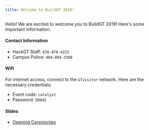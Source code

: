```yaml
---
title: Welcome to BuildGT 2019!
---
```


Hello! We are excited to welcome you to BuildGT 2019! Here's some important information:

#### Contact Information
* HackGT Staff: `678-870-4225`
* Campus Police: `404-894-2500`

#### Wifi
For internet access, connect to the `GTvisitor` network. Here are the necessary credentials:
* Event code: `catalyst`
* Password: `5D645`

#### Slides
* [Opening Ceremonies](https://docs.google.com/presentation/d/1dbxrURuA6FzwktI7qLJHOfDqZ6JuR40ei-TbhkOuS1o/edit?usp=sharing)
